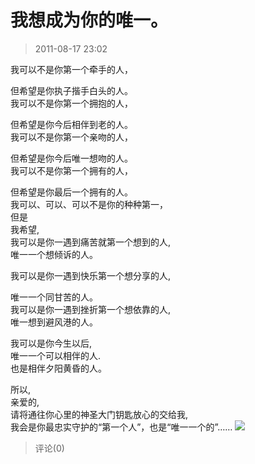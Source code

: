 # 我想成为你的唯一。

> 2011-08-17 23:02

我可以不是你第一个牵手的人，

但希望是你执子揩手白头的人。  
我可以不是你第一个拥抱的人，

但希望是你今后相伴到老的人。  
我可以不是你第一个亲吻的人，

但希望是你今后唯一想吻的人。  
我可以不是你第一个拥有的人，

但希望是你最后一个拥有的人。  
我可以、可以、可以不是你的种种第一，  
但是  
我希望,  
我可以是你一遇到痛苦就第一个想到的人,  
唯一一个想倾诉的人。

我可以是你一遇到快乐第一个想分享的人,

唯一一个同甘苦的人。  
我可以是你一遇到挫折第一个想依靠的人,  
唯一想到避风港的人。

我可以是你今生以后,  
唯一一个可以相伴的人.  
也是相伴夕阳黄昏的人。

所以,  
亲爱的,  
请将通往你心里的神圣大门钥匙放心的交给我,  
我会是你最忠实守护的“第一个人”，也是“唯一一个的”…… [![](https://pan.4a1801.life:11443/d/NAS/Qzone_wyf/Blogs/images/9F382B94)](https://pan.4a1801.life:11443/d/NAS/Qzone_wyf/Blogs/images/9F382B94)

> 评论(0)
